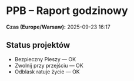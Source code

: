 # PPB – Raport godzinowy
**Czas (Europe/Warsaw):** 2025-09-23 16:17

## Status projektów
- Bezpieczny Pieszy — OK
- Zwolnij przy przejściu — OK
- Odblask ratuje życie — OK


